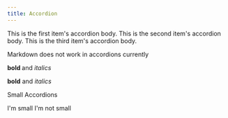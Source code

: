 ```yaml
---
title: Accordion
---
```


<Accordion>
  <AccordionItem title="Item 1">
    This is the first item's accordion body.
  </AccordionItem>
  <AccordionItem title="Item 2">
    This is the second item's accordion body.
  </AccordionItem>
  <AccordionItem title="Item 3">
    This is the third item's accordion body.
  </AccordionItem>
</Accordion>


Markdown does not work in accordions currently

<Accordion>
  <AccordionItem title="Testing HTML">
  <b> bold </b> and <i> italics </i>
  </AccordionItem>
  <AccordionItem title="Testing Markdown">
  
  **bold** and _italics_
  
  </AccordionItem>
</Accordion>


Small Accordions

<Accordion>
  <AccordionItem small title="Small Item">
    I'm small
  </AccordionItem>
  <AccordionItem title="Regular Item">
    I'm not small
  </AccordionItem>
</Accordion>